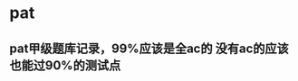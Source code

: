 # pat
pat甲级题库记录，99%应该是全ac的 没有ac的应该也能过90%的测试点
---------------------------------------------------------
